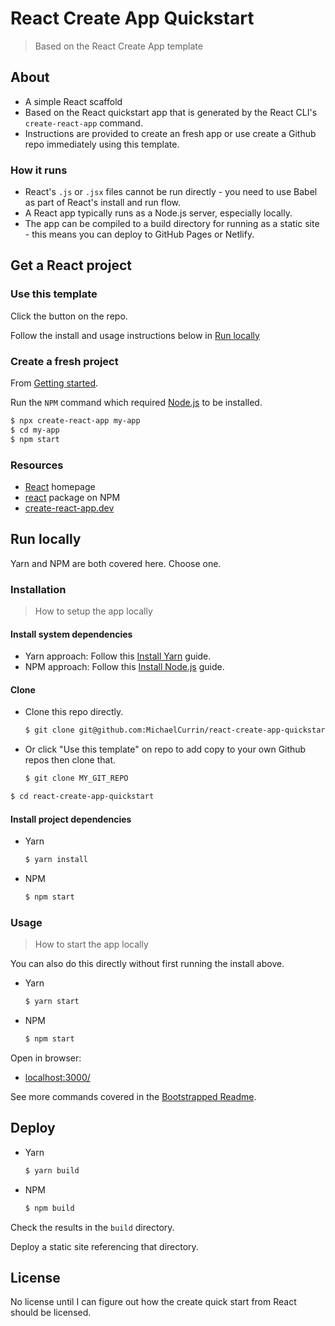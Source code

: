 # React Create App Quickstart
> Based on the React Create App template


## About

- A simple React scaffold
- Based on the React quickstart app that is generated by the React CLI's `create-react-app` command.
- Instructions are provided to create an fresh app or use create a Github repo immediately using this template.


### How it runs

- React's `.js` or `.jsx` files cannot be run directly - you need to use Babel as part of React's install and run flow.
- A React app typically runs as a Node.js server, especially locally.
- The app can be compiled to a build directory for running as a static site - this means you can deploy to GitHub Pages or Netlify.


## Get a React project

### Use this template

Click the button on the repo.

Follow the install and usage instructions below in [Run locally](#run-locally)


### Create a fresh project

From [Getting started](https://create-react-app.dev/docs/getting-started/).

Run the `NPM` command which required [Node.js](https://gist.github.com/MichaelCurrin/aa1fc56419a355972b96bce23f3bccba) to be installed.

```sh
$ npx create-react-app my-app
$ cd my-app
$ npm start
```


### Resources

- [React](https://reactjs.org/) homepage
- [react](https://www.npmjs.com/package/react) package on NPM
- [create-react-app.dev](https://create-react-app.dev/)


## Run locally

Yarn and NPM are both covered here. Choose one.


### Installation
> How to setup the app locally

#### Install system dependencies

- Yarn approach: Follow this [Install Yarn](https://gist.github.com/MichaelCurrin/bdc34c554fa3023ee81449eb77375fcb) guide.
- NPM approach: Follow this [Install Node.js](https://gist.github.com/MichaelCurrin/aa1fc56419a355972b96bce23f3bccba) guide.


#### Clone

- Clone this repo directly.
    ```sh
    $ git clone git@github.com:MichaelCurrin/react-create-app-quickstart.git
    ```
- Or click "Use this template" on repo to add copy to your own Github repos then clone that.
    ```sh
    $ git clone MY_GIT_REPO
    ```

```sh
$ cd react-create-app-quickstart
```

#### Install project dependencies

- Yarn
    ```sh
    $ yarn install
    ```
- NPM
    ```sh
    $ npm start
    ```

### Usage
> How to start the app locally

You can also do this directly without first running the install above.

- Yarn
    ```sh
    $ yarn start
    ```
- NPM
    ```sh
    $ npm start
    ```

Open in browser:

- [localhost:3000/](http://localhost:3000/)

See more commands covered in the [Bootstrapped Readme](bootstrapped_readme.md).


## Deploy

- Yarn
    ```sh
    $ yarn build
    ```
- NPM
    ```sh
    $ npm build
    ```

Check the results in the `build` directory.

Deploy a static site referencing that directory.


## License

No license until I can figure out how the create quick start from React should be licensed.
